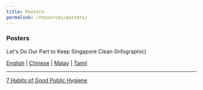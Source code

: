 ```yaml
---
title: Posters
permalink: /resources/posters/
---
```


### Posters

Let's Do Our Part to Keep Singapore Clean (Infographic) <br>

[English](https://nea-sgclean-staging.netlify.com/files/english.pdf) | 
[Chinese](https://nea-sgclean-staging.netlify.com/files/chinese.pdf) |
[Malay](https://nea-sgclean-staging.netlify.com/files/malay.pdf) |
[Tamil](https://nea-sgclean-staging.netlify.com/files/tamil.pdf)

---

[7 Habits of Good Public Hygiene](https://www.nea.gov.sg/docs/default-source/our-services/public-cleanliness/covid-19/7hygienehabits-english.pdf)<br>
